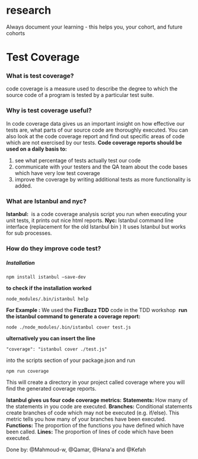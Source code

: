 # research

Always document your learning - this helps you, your cohort, and future cohorts

# Test Coverage

### What is test coverage?
code coverage is a measure used to describe the degree to which the source code of a program is tested by a particular test suite.

### Why is test coverage useful?
In code coverage data gives us an important insight on how effective our tests are, what parts of our source code are thoroughly executed. You can also look at the code coverage report and find out specific areas of code which are not exercised by our tests.
**Code coverage reports should be used on a daily basis to:**
  1. see what percentage of tests actually test our code
  2. communicate with your testers and the QA team about the code bases which have very low test coverage
  3. improve the coverage by writing additional tests as more functionality is added.

### What are Istanbul and nyc?
  **Istanbul:** 
  is a code coverage analysis script you run when executing your unit tests,  it prints out nice html reports.
  **Nyc:**
    Istanbul command line interface (replacement for the old Istanbul bin )
  It uses Istanbul but works for sub processes.

### How do they improve code test?
##### Installation
```
npm install istanbul –save-dev
```
**to check if the installation worked**
```
node_modules/.bin/istanbul help
```
**For Example :**
We used the **FizzBuzz TDD** code in the TDD workshop
 **run the istanbul command to generate a coverage report:**
```
node ./node_modules/.bin/istanbul cover test.js
```
**ulternatively you can insert the line**
```
"coverage": "istanbul cover ./test.js"
```
into the scripts section of your package.json and run
```
npm run coverage
```
This will create a directory in your project called coverage where you will find the generated coverage reports.

**Istanbul gives us four code coverage metrics:**
**Statements:** How many of the statements in you code are executed.
**Branches:** Conditional statements create branches of code which may not be executed (e.g. if/else). This metric tells you how many of your branches have been executed.
**Functions:** The proportion of the functions you have defined which have been called.
**Lines:** The proportion of lines of code which have been executed.

 Done by: @Mahmoud-w, @Qamar, @Hana'a and @Kefah 
